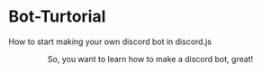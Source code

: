# Bot-Turtorial
How to start making your own discord bot in discord.js


<center>So, you want to learn how to make a discord bot, great! </center>
